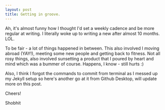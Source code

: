 ```yaml
---
layout: post
title: Getting in groove.
---
```


Ah, it's almost funny how I thought I'd set a weekly cadence and be more regular at writing. I literally woke up to writing a new  after almost 10 months. LOL.

To be fair - a lot of things happened in between. This also involved I moving abroad (YAY!), meeting some new people and getting back to fitness. Not all rosy things, also involved sunsetting a product that I poured by heart and mind which was a bummer of course. Happens, I know - still hurts :)

Also, I think I forgot the commands to commit from terminal as I messed up my Jekyll setup so here's another go at it from Github Desktop, will update more on this post.

Cheers!

Shobhit
